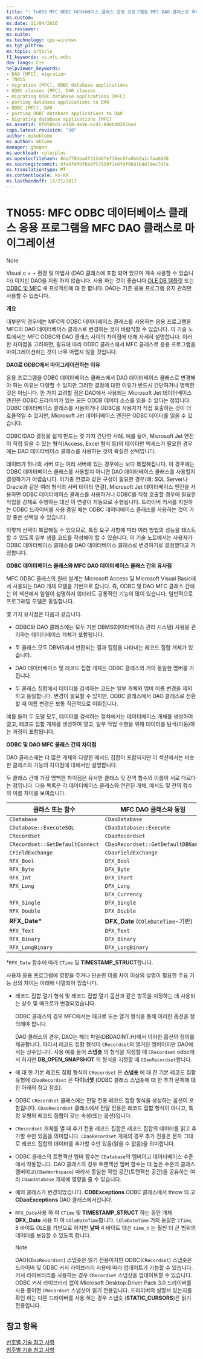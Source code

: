 ```yaml
---
title: ": Tn055 MFC ODBC 데이터베이스 클래스 응용 프로그램을 MFC DAO 클래스로 마이그레이션 | Microsoft Docs"
ms.custom: 
ms.date: 11/04/2016
ms.reviewer: 
ms.suite: 
ms.technology: cpp-windows
ms.tgt_pltfrm: 
ms.topic: article
f1_keywords: vc.mfc.odbc
dev_langs: C++
helpviewer_keywords:
- DAO [MFC], migration
- TN055
- migration [MFC], ODBC database applications
- ODBC classes [MFC], DAO classes
- migrating ODBC database applications [MFC]
- porting database applications to DAO
- ODBC [MFC], DAO
- porting ODBC database applications to DAO
- migrating database applications [MFC]
ms.assetid: 0f858bd1-e168-4e2e-bcd1-8debd82856e4
caps.latest.revision: "10"
author: mikeblome
ms.author: mblome
manager: ghogen
ms.workload: cplusplus
ms.openlocfilehash: 8da778dbadf312a6fef18ec8fa0b62a1c7aa6030
ms.sourcegitcommit: 8fa8fdf0fbb4f57950f1e8f4f9b81b4d39ec7d7a
ms.translationtype: MT
ms.contentlocale: ko-KR
ms.lasthandoff: 12/21/2017
---
```

# <a name="tn055-migrating-mfc-odbc-database-class-applications-to-mfc-dao-classes"></a>TN055: MFC ODBC 데이터베이스 클래스 응용 프로그램을 MFC DAO 클래스로 마이그레이션
> [!NOTE]
>  Visual c + + 환경 및 마법사 (DAO 클래스에 포함 되어 있으며 계속 사용할 수 있습니다) 이지만 DAO을 지원 하지 않습니다. 사용 하는 것이 좋습니다 [OLE DB 템플릿](../data/oledb/ole-db-templates.md) 또는 [ODBC 및 MFC](../data/odbc/odbc-and-mfc.md) 새 프로젝트에 대 한 합니다. DAO는 기존 응용 프로그램 유지 관리만 사용할 수 있습니다.  
  
 **개요**  
  
 대부분의 경우에는 MFC의 ODBC 데이터베이스 클래스를 사용하는 응용 프로그램을 MFC의 DAO 데이터베이스 클래스로 변경하는 것이 바람직할 수 있습니다. 이 기술 노트에서는 MFC ODBC와 DAO 클래스 사이의 차이점에 대해 자세히 설명합니다. 이러한 차이점을 고려하면, 필요에 따라 ODBC 클래스에서 MFC 클래스로 응용 프로그램을 마이그레이션하는 것이 너무 어렵지 않을 것입니다.  
  
 **DAO로 ODBC에서 마이그레이션하는 이유**  
  
 응용 프로그램을 ODBC 데이터베이스 클래스에서 DAO 데이터베이스 클래스로 변경해야 하는 이유는 다양할 수 있지만 그러한 결정에 대한 이유가 반드시 간단하거나 명백한 것은 아닙니다. 한 가지 고려할 점은 DAO에서 사용되는 Microsoft Jet 데이터베이스 엔진은 ODBC 드라이버가 있는 모든 ODDB 데이터 소스를 읽을 수 있다는 점입니다. ODBC 데이터베이스 클래스를 사용하거나 ODBC를 사용자가 직접 호출하는 것이 더 효율적일 수 있지만, Microsoft Jet 데이터베이스 엔진은 ODBC 데이터를 읽을 수 있습니다.  
  
 ODBC/DAO 결정을 쉽게 만드는 몇 가지 간단한 사례. 예를 들어, Microsoft Jet 엔진이 직접 읽을 수 있는 형식(Access, Excel 형식 등)의 데이터만 액세스가 필요한 경우에는 DAO 데이터베이스 클래스를 사용하는 것이 확실한 선택입니다.  
  
 데이터가 하나의 서버 또는 여러 서버에 있는 경우에는 보다 복잡해집니다. 이 경우에는 ODBC 데이터베이스 클래스를 사용할지 아니면 DAO 데이터베이스 클래스를 사용할지 결정하기가 어렵습니다. 이기종 연결과 같은 구성이 필요한 경우(예: SQL Server나 Oracle과 같은 여러 형식의 서버 데이터 연결), Microsoft Jet 데이터베이스 엔진을 사용하면 ODBC 데이터베이스 클래스를 사용하거나 ODBC를 직접 호출할 경우에 필요한 작업을 강제로 수행하는 대신 이 연결이 자동으로 수행됩니다. 드라이버 커서를 지원하는 ODBC 드라이버를 사용 중일 때는 ODBC 데이터베이스 클래스를 사용하는 것이 가장 좋은 선택일 수 있습니다.  
  
 이렇게 선택이 복잡해질 수 있으므로, 특정 요구 사항에 따라 여러 방법의 성능을 테스트할 수 있도록 일부 샘플 코드를 작성해야 할 수 있습니다. 이 기술 노트에서는 사용자가 ODBC 데이터베이스 클래스를 DAO 데이터베이스 클래스로 변경하기로 결정했다고 가정합니다.  
  
 **ODBC 데이터베이스 클래스와 MFC DAO 데이터베이스 클래스 간의 유사점**  
  
 MFC ODBC 클래스의 원래 설계는 Microsoft Access 및 Microsoft Visual Basic에서 사용되는 DAO 개체 모델을 기반으로 합니다. 즉, ODBC 및 DAO MFC 클래스 간에는 이 섹션에서 일일이 설명하지 않더라도 공통적인 기능이 많이 있습니다. 일반적으로 프로그래밍 모델은 동일합니다.  
  
 몇 가지 유사점은 다음과 같습니다.  
  
-   ODBC와 DAO 클래스에는 모두 기본 DBMS(데이터베이스 관리 시스템) 사용을 관리하는 데이터베이스 개체가 포함됩니다.  
  
-   두 클래스 모두 DBMS에서 반환되는 결과 집합을 나타내는 레코드 집합 개체가 있습니다.  
  
-   DAO 데이터베이스 및 레코드 집합 개체는 ODBC 클래스와 거의 동일한 멤버를 가집니다.  
  
-   두 클래스 집합에서 데이터를 검색하는 코드는 일부 개체와 멤버 이름 변경을 제외하고 동일합니다. 변경이 필요할 수 있지만, ODBC 클래스에서 DAO 클래스로 전환할 때 이름 변경은 보통 직관적으로 이뤄집니다.  
  
 예를 들어 두 모델 모두, 데이터를 검색하는 절차에서는 데이터베이스 개체를 생성하여 열고, 레코드 집합 개체를 생성하여 열고, 일부 작업 수행을 위해 데이터를 탐색(이동)하는 과정이 포함됩니다.  
  
 **ODBC 및 DAO MFC 클래스 간의 차이점**  
  
 DAO 클래스에는 더 많은 개체와 다양한 메서드 집합이 포함되지만 이 섹션에서는 비슷한 클래스와 기능의 차이점에 대해서만 설명합니다.  
  
 두 클래스 간에 가장 명백한 차이점은 유사한 클래스 및 전역 함수의 이름이 서로 다르다는 점입니다. 다음 목록은 각 데이터베이스 클래스와 연관된 개체, 메서드 및 전역 함수의 이름 차이를 보여줍니다.  
  
|클래스 또는 함수|MFC DAO 클래스와 동일|  
|-----------------------|-----------------------------------|  
|`CDatabase`|`CDaoDatabase`|  
|`CDatabase::ExecuteSQL`|`CDaoDatabase::Execute`|  
|`CRecordset`|`CDaoRecordset`|  
|`CRecordset::GetDefaultConnect`|`CDaoRecordset::GetDefaultDBName`|  
|`CFieldExchange`|`CDaoFieldExchange`|  
|`RFX_Bool`|`DFX_Bool`|  
|`RFX_Byte`|`DFX_Byte`|  
|`RFX_Int`|`DFX_Short`|  
|`RFX_Long`|`DFX_Long`|  
||`DFX_Currency`|  
|`RFX_Single`|`DFX_Single`|  
|`RFX_Double`|`DFX_Double`|  
|**RFX_Date\***|**DFX_Date** (`COleDateTime`-기반)|  
|`RFX_Text`|`DFX_Text`|  
|`RFX_Binary`|`DFX_Binary`|  
|`RFX_LongBinary`|`DFX_LongBinary`|  
  
 \*`RFX_Date` 함수에 따라 `CTime` 및 **TIMESTAMP_STRUCT**합니다.  
  
 사용자 응용 프로그램에 영향을 주거나 단순한 이름 차이 이상의 설명이 필요한 주요 기능 상의 차이는 아래에 나열되어 있습니다.  
  
-   레코드 집합 열기 형식 및 레코드 집합 열기 옵션과 같은 항목을 지정하는 데 사용되는 상수 및 매크로가 변경되었습니다.  
  
     ODBC 클래스의 경우 MFC에서는 매크로 또는 열거 형식을 통해 이러한 옵션을 정의해야 합니다.  
  
     DAO 클래스의 경우, DAO는 헤더 파일(DBDAOINT.H)에서 이러한 옵션의 정의를 제공합니다. 따라서 레코드 집합 형식이 `CRecordset`의 열거된 멤버이지만 DAO에서는 상수입니다. 사용 예를 들어 **스냅숏** 의 형식을 지정할 때 `CRecordset` odbc에서 하지만 **DB_OPEN_SNAPSHOT** 의 형식을 지정할 때 `CDaoRecordset`합니다.  
  
-   에 대 한 기본 레코드 집합 형식이 `CRecordset` 은 **스냅숏** 에 대 한 기본 레코드 집합 유형에 `CDaoRecordset` 은 **다이너셋** (ODBC 클래스 스냅숏에 대 한 추가 문제에 대 한 아래의 참고 참조).  
  
-   ODBC `CRecordset` 클래스에는 전달 전용 레코드 집합 형식을 생성하는 옵션이 포함됩니다. `CDaoRecordset` 클래스에서 전달 전용은 레코드 집합 형식이 아니고, 특정 유형의 레코드 집합이 갖는 속성(또는 옵션)입니다.  
  
-   `CRecordset` 개체를 열 때 추가 전용 레코드 집합은 레코드 집합의 데이터를 읽고 추가할 수만 있음을 의미합니다. `CDaoRecordset` 개체의 경우 추가 전용은 문자 그대로 레코드 집합의 데이터를 추가할 수만 있음(읽을 수 없음)을 의미합니다.  
  
-   ODBC 클래스의 트랜잭션 멤버 함수는 `CDatabase`의 멤버이고 데이터베이스 수준에서 작동합니다. DAO 클래스의 경우 트랜잭션 멤버 함수는 더 높은 수준의 클래스 멤버이고(`CDaoWorkspace`) 따라서 동일한 작업 공간(트랜잭션 공간)을 공유하는 여러 `CDaoDatabase` 개체에 영향을 줄 수 있습니다.  
  
-   예외 클래스가 변경되었습니다. **CDBExceptions** ODBC 클래스에서 throw 되 고 **CDaoExceptions** DAO 클래스에서입니다.  
  
-   `RFX_Date`사용 하 여 `CTime` 및 **TIMESTAMP_STRUCT** 하는 동안 개체 **DFX_Date** 사용 하 여 `COleDateTime`합니다. `COleDateTime` 거의 동일한 `CTime`, 8 바이트 OLE를 기반으로 하지만 **날짜** 4 바이트 대신 `time_t` 는 훨씬 더 큰 범위의 데이터를 보유할 수 있도록 합니다.  
  
    > [!NOTE]
    >  DAO(`CDaoRecordset`) 스냅숏은 읽기 전용이지만 ODBC(`CRecordset`) 스냅숏은 드라이버 및 ODBC 커서 라이브러리 사용에 따라 업데이트가 가능할 수 있습니다. 커서 라이브러리를 사용하는 경우 `CRecordset` 스냅샷을 업데이트할 수 있습니다. ODBC 커서 라이브러리 없이 Microsoft Desktop Driver Pack 3.0 드라이버를 사용 중이면 `CRecordset` 스냅샷이 읽기 전용입니다. 드라이버의 설명서 있는지를 확인 하는 다른 드라이버를 사용 하는 경우 스냅숏 (**STATIC_CURSORS**)은 읽기 전용입니다.  
  
## <a name="see-also"></a>참고 항목  
 [번호별 기술 참고 사항](../mfc/technical-notes-by-number.md)   
 [범주별 기술 참고 사항](../mfc/technical-notes-by-category.md)

